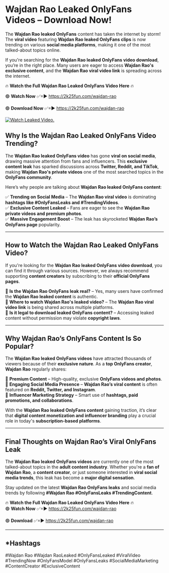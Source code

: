# Wajdan Rao Leaked OnlyFans Videos – Download Now!

The **Wajdan Rao leaked OnlyFans** content has taken the internet by storm! The **viral video** featuring **Wajdan Rao leaked OnlyFans clips** is now trending on various **social media platforms**, making it one of the most talked-about topics online.  

If you're searching for the **Wajdan Rao leaked OnlyFans video download**, you’re in the right place. Many users are eager to access **Wajdan Rao's exclusive content**, and the **Wajdan Rao viral video link** is spreading across the internet.  

🔥 **Watch the Full Wajdan Rao Leaked OnlyFans Video Here** 🔥  

🟢 **Watch Now** ✅=► https://2k25fun.com/wajdan-rao

🟢 **Download Now** ✅=► https://2k25fun.com/wajdan-rao

[![Watch Leaked Video.](https://miro.medium.com/v2/resize:fit:828/format:webp/1*cilzJN44JGOrTw9NJCrNHA.gif "Watch Leaked Video")](https://2k25fun.com/wajdan-rao)

## **Why Is the Wajdan Rao Leaked OnlyFans Video Trending?**  

The **Wajdan Rao leaked OnlyFans video** has gone **viral on social media**, drawing massive attention from fans and influencers. This **exclusive content leak** has sparked discussions across **Twitter, Reddit, and TikTok**, making **Wajdan Rao's private videos** one of the most searched topics in the **OnlyFans community**.  

Here’s why people are talking about **Wajdan Rao leaked OnlyFans content**:  

✅ **Trending on Social Media** – The **Wajdan Rao viral video** is dominating **hashtags like #OnlyFansLeaks and #TrendingVideos**.  
✅ **Exclusive Content Leaked** – Fans are eager to see the **Wajdan Rao private videos and premium photos**.  
✅ **Massive Engagement Boost** – The leak has skyrocketed **Wajdan Rao’s OnlyFans page** popularity.  

---

## **How to Watch the Wajdan Rao Leaked OnlyFans Video?**  

If you're looking for the **Wajdan Rao leaked OnlyFans video download**, you can find it through various sources. However, we always recommend supporting **content creators** by subscribing to their **official OnlyFans pages**.  

🔹 **Is the Wajdan Rao OnlyFans leak real?** – Yes, many users have confirmed the **Wajdan Rao leaked content** is authentic.  
🔹 **Where to watch Wajdan Rao's leaked video?** – The **Wajdan Rao viral video link** is being shared across multiple platforms.  
🔹 **Is it legal to download leaked OnlyFans content?** – Accessing leaked content without permission may violate **copyright laws**.  

---

## **Why Wajdan Rao’s OnlyFans Content Is So Popular?**  

The **Wajdan Rao leaked OnlyFans videos** have attracted thousands of viewers because of their **exclusive nature**. As a **top OnlyFans creator**, **Wajdan Rao** regularly shares:  

📌 **Premium Content** – High-quality, exclusive **OnlyFans videos and photos**.  
📌 **Engaging Social Media Presence** – **Wajdan Rao’s viral content** is often featured on **Reddit, Twitter, and Instagram**.  
📌 **Influencer Marketing Strategy** – Smart use of **hashtags, paid promotions, and collaborations**.  

With the **Wajdan Rao leaked OnlyFans content** gaining traction, it’s clear that **digital content monetization and influencer branding** play a crucial role in today's **subscription-based platforms**.  

---

## **Final Thoughts on Wajdan Rao’s Viral OnlyFans Leak**  

The **Wajdan Rao leaked OnlyFans videos** are currently one of the most talked-about topics in the **adult content industry**. Whether you're a **fan of Wajdan Rao**, a **content creator**, or just someone interested in **viral social media trends**, this leak has become a **major digital sensation**.  

Stay updated on the latest **Wajdan Rao OnlyFans leaks** and social media trends by following **#Wajdan Rao #OnlyFansLeaks #TrendingContent**.  

🔥 **Watch the Full Wajdan Rao Leaked OnlyFans Video Here** 🔥  
🟢 **Watch Now** ✅=► https://2k25fun.com/wajdan-rao

🟢 **Download** ✅=► https://2k25fun.com/wajdan-rao

---

## *Hashtags
#Wajdan Rao #Wajdan RaoLeaked #OnlyFansLeaked #ViralVideo #TrendingNow #OnlyFansModel #OnlyFansLeaks #SocialMediaMarketing #ContentCreator #ExclusiveContent  